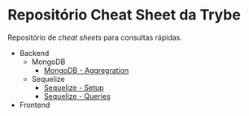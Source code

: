 # Repositório Cheat Sheet da Trybe

Repositório de *cheat sheets* para consultas rápidas.

- Backend
  - MongoDB
    - [MongoDB - Aggregration](backend/mongodb/mongodb_aggregation/README.md)
  - Sequelize
    - [Sequelize - Setup](backend/sequelize/setup/README.md)
    - [Sequelize - Queries](backend/sequelize/queries/README.md)
- Frontend
